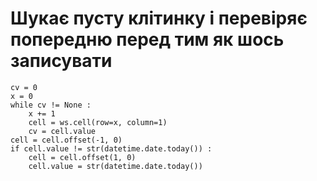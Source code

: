 # Шукає пусту клітинку і перевіряє попередню перед тим як шось записувати
	cv = 0
	x = 0
	while cv != None :
		x += 1
		cell = ws.cell(row=x, column=1)
		cv = cell.value
	cell = cell.offset(-1, 0)
	if cell.value != str(datetime.date.today()) :
		cell = cell.offset(1, 0)
		cell.value = str(datetime.date.today())
